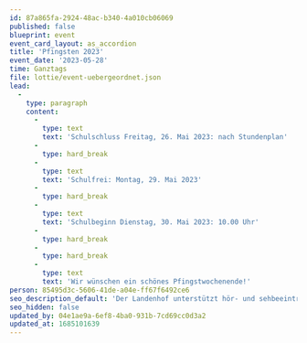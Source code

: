 ```yaml
---
id: 87a865fa-2924-48ac-b340-4a010cb06069
published: false
blueprint: event
event_card_layout: as_accordion
title: 'Pfingsten 2023'
event_date: '2023-05-28'
time: Ganztags
file: lottie/event-uebergeordnet.json
lead:
  -
    type: paragraph
    content:
      -
        type: text
        text: 'Schulschluss Freitag, 26. Mai 2023: nach Stundenplan'
      -
        type: hard_break
      -
        type: text
        text: 'Schulfrei: Montag, 29. Mai 2023'
      -
        type: hard_break
      -
        type: text
        text: 'Schulbeginn Dienstag, 30. Mai 2023: 10.00 Uhr'
      -
        type: hard_break
      -
        type: hard_break
      -
        type: text
        text: 'Wir wünschen ein schönes Pfingstwochenende!'
person: 85495d3c-5606-41de-a04e-ff67f6492ce6
seo_description_default: 'Der Landenhof unterstützt hör- und sehbeeinträchtigte Kinder & Jugendliche in ihrem selbstbestimmten Leben durch Förderung ihrer Fähigkeiten & Entwicklung'
seo_hidden: false
updated_by: 04e1ae9a-6ef8-4ba0-931b-7cd69cc0d3a2
updated_at: 1685101639
---
```

